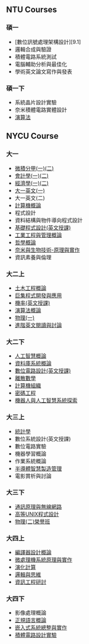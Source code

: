 

## NTU Courses

### 碩一

- [數位訊號處理架構設計][9.1]
- 邏輯合成與驗證
- 積體電路系統測試
- 電腦輔助分析與最佳化
- 學術英文論文寫作與發表


### 碩一下
- 系統晶片設計實驗
- 奈米積體電路實體設計
- [演算法][10.3]

[10.3]:Courses/semester%2010/演算法.md

## NYCU Course

### 大一
- [微積分甲(一)(二)][1.5]
- [會計學(一)(二)][1.6]
- [經濟學(一)(二)][1.7]
- [大一英文(一)][1.2]
- 大一英文(二)
- [計算機概論][1.8]
- 程式設計
- 資料結構與物件導向程式設計
- [基礎程式設計(英文授課)][2.1]
- [工業工程與管理概論][1.4]
- [哲學概論][1.1]
- [奈米與生物技術-原理與實作][1.3]
- 資訊素養與倫理


[1.1]:Courses/semester%201/哲學概論.md
[1.2]:Courses/semester%201/大一英文(一).md
[1.3]:Courses/semester%201/奈米與生物技術-原理與實作.md
[1.4]:Courses/semester%201/工業工程與管理概論.md
[1.5]:Courses/semester%201/微積分甲(一)(二).md
[1.6]:Courses/semester%201/會計學(一)(二).md
[1.7]:Courses/semester%201/經濟學(一)(二).md
[1.8]:Courses/semester%201/計算機概論.md

[2.1]:Courses/semester%202/基礎程式設計(英文授課).md
[2.2]:Courses/semester%202/大一英文(二).md
[2.3]:Courses/semester%202/程式設計.md
[2.4]:Courses/semester%202/資訊素養與倫理.md

### 大二上

- [土木工程概論][3.1]
- [巨集程式開發與應用][3.2]
- [機率(英文授課)][3.3]
- [演算法概論][3.4]
- [物理(一)][3.5]
- [進階英文閱讀與討論][3.6]

[3.1]:Courses/semester%203/土木工程概論.md
[3.2]:Courses/semester%203/巨集程式開發與應用.md
[3.3]:Courses/semester%203/機率(英文授課).md
[3.4]:Courses/semester%203/演算法概論.md
[3.5]:Courses/semester%203/物理(一).md
[3.6]:Courses/semester%203/進階英文閱讀與討論.md

### 大二下
- [人工智慧概論][4.1]
- [資料庫系統概論][4.2]
- [數位電路設計(英文授課)][4.3]
- [離散數學][4.4]
- [計算機組織][4.5] 
- [密碼工程][4.6]
- [機器人與人工智慧系統探索][4.7] 

[4.1]:Courses/semester%204/人工智慧概論.md
[4.2]:Courses/semester%204/資料庫系統概論.md
[4.3]:Courses/semester%204/數位電路設計(英文授課).md
[4.4]:Courses/semester%204/離散數學.md
[4.5]:Courses/semester%204/計算機組織.md
[4.6]:Courses/semester%204/密碼工程.md
[4.7]:Courses/semester%204/機器人與人工智慧系統探索.md



### 大三上
- [統計學][5.1]
- 數位系統設計(英文授課)
- 數位電路實驗
- 機器學習概論
- 作業系統概論
- [半導體智慧製造管理][5.6]
- 電影賞析與討論

[5.1]:Courses/semester%205/統計學.md

[5.6]:Courses/semester%205/半導體智慧製造管理.md


### 大三下
- [通訊原理與無線網路][6.1]
- [高等UNIX程式設計][6.2]
- [物理(二)榮譽班][6.3]

[6.1]:Courses/semester%206/%E9%80%9A%E8%A8%8A%E5%8E%9F%E7%90%86%E8%88%87%E7%84%A1%E7%B7%9A%E7%B6%B2%E8%B7%AF.md
[6.2]:Courses/semester%206/高等UNIX程式設計/README.md
[6.3]:Courses/semester%206/%E7%89%A9%E7%90%86(%E4%BA%8C)%E6%A6%AE%E8%AD%BD%E7%8F%AD.md

### 大四上
- [編譯器設計概論][7.1]
- [微處理機系統原理與實作][7.2]
- [演化計算][7.3]
- [邏輯與思維][7.4]
- [資訊工程研討][7.5]

[7.1]:Courses/semester%207/編譯器設計概論.md
[7.2]:Courses/semester%207/微處理機系統原理與實作/README.md
[7.3]:Courses/semester%207/演化計算.md
[7.4]:Courses/semester%207/邏輯與思維.md
[7.5]:Courses/semester%207/資訊工程研討.md

### 大四下

- 影像處理概論
- [正規語言概論][8.2]
- [嵌入式系統總整與實作][8.3]
- [積體電路設計實驗][8.4]

[8.2]:Courses/semester%208/正規語言概論/README.md
[8.3]:Courses/semester%208/%E5%B5%8C%E5%85%A5%E5%BC%8F%E7%B3%BB%E7%B5%B1%E7%B8%BD%E6%95%B4%E8%88%87%E5%AF%A6%E4%BD%9C.md
[8.4]:https://github.com/hankshyu/ICLab_2023/blob/main/README.md

